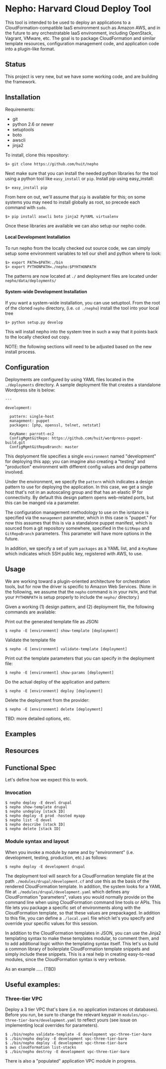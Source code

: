 Nepho: Harvard Cloud Deploy Tool
=========================

This tool is intended to be used to deploy an 
applications to a CloudFormation-compatible IaaS environment such as 
Amazon AWS, and in the future to any orchestratable 
IaaS environment, including OpenStack, Vagrant, VMware,
etc. The goal is to package CloudFormation and 
similar template resources, configuration management code,
and application code into a plugin-like format. 

Status
------

This project is very new, but we have some working code, and are building the framework.

Installation
------------

Requirements:

- git
- python 2.6 or newer
- setuptools
- boto
- awscli
- jinja2

To install, clone this repository:

    $> git clone https://github.com/huit/nepho

Next make sure that you can install the needed python libraries for the tool using 
a python tool like `easy_install` or `pip`. Install pip using easy_install:

    $> easy_install pip

From here on out,  we'll assume that `pip` is available for this; on some systems you may need 
to install globally as root, so precede each command with `sudo`.

    $> pip install aswcli boto jinja2 PyYAML virtualenv

Once these libraries are available we can also setup our nepho code.

#### Local Development Installation

To run nepho from the locally checked out source code, we can simply setup some environment variables to
tell our shell and python where to look:

    $> export PATH=$PATH:./bin
    $> export PYTHONPATH=./nepho:$PYHTHONPATH
   
The patterns are now located at `./` and deployment files are located under `nepho/data/deployments/`

#### System-wide Development Installation

If you want a system-wide installation, you can use setuptool.
From the root of the cloned `nepho` directory, (i.e. `cd ./nepho`) install the tool into your local tree

    $> python setup.py develop

This will install nepho into the system tree in such a way that it points back to the locally checked out copy.

NOTE: the following sections will need to be adjusted based on the new install process.


Configuration
-------------

Deployments are configured by using YAML files located in the `./deployments` directory. A sample 
deployment file that creates a standalone Wordpress site is below:

    ---
    
    development:

      pattern: single-host
      management: puppet
      packages: [php, openssl, telnet, netstat] 
  
      KeyName: parrott-ec2
      ConfigMgmtGitRepo: https://github.com/huit/wordpress-puppet-build.git
      ConfigMgmtGitRepoBranch: master

This deplyoment file specifies a single `environment` named "development" for deploying this app;
you can imagine also creating a "testing" and "production" environment with different 
config values and design patterns involved.

Under the environment, we specify the `pattern` which indicates a design pattern to use
for deploying the application. In this case, we get a single host that's not in an autoscaling group
and that has an elastic IP for connectivity. By default this design pattern opens web-related ports, but
this can be manged via a parameter.

The configuration management methodology to use on the isntance is specified via
the `management` parameter, which in this case is "puppet." For now this assumes that this
is via a standalone puppet manifest, which is sourced from a git repository somewhere,
specified in the `GitRepo` and `GitRepoBranch` parameters. This parameter will have more 
options in the future.

In addition, we specify a set of yum `packages` as a YAML list, and a `KeyName` which indicates
which SSH public key, registered with AWS, to use.


Usage
-----

We are working toward a plugin-oriented architecture for orchestration tools, but for now
the driver is specific to Amazon Web Services. (Note: in the following, we assume that the
`nepho` command is in your `PATH`, and that your `PYTHONPATH` is setup properly to include the `nepho/` directory.)

Given a working (1) design pattern, and (2) deployment file, the following commands are available:

Print out the generated template file as JSON:

    $ nepho -E [environment] show-template [deployment]
    
Validate the template file

    $ nepho -E [environment] validate-template [deployment]

Print out the template parameters that you can specify in the deployment file:

    $ nepho -E [environment] show-params [deployment]

Do the actual deploy of the application and pattern:

    $ nepho -E [environment] deploy [deployment]

Delete the deployment from the provider:

    $ nepho -E [environment] delete [deployment]


TBD: more detailed options, etc.

    
Examples
--------

Resources
---------
## Functional Spec

Let's define how we expect this to work.

### Invocation

    $ nepho deploy -E devel drupal
    $ nepho show-template drupal
    $ nepho undeploy [stack ID]
    $ nepho deploy -E prod -hosted myapp
    $ nepho list -E devel
    $ nepho describe [stack ID]
    $ nepho delete [stack ID]
    
### Module syntax and layout

When you invoke a module by name and by "environment" (i.e. development, testing, production, etc.) as follows:

    $ nepho deploy -E development drupal
 
The deployment tool will search for a CloudFormation template file at the path 
`./modules/drupal/development.cf` and use this as the basis of the rendered CloudFormation template. 
In addition, the system looks for a YAML file at `./modules/drupal/development.yaml` which defines any
CloudFormation "parameters", values you would normally provide on the command line when using 
CloudFormation command line tools or APIs. This file lets you package a specific set of environments
along with the CloudFormation template, so that these values are prepackaged. In addition to this file, you can 
define a `./local.yaml` file which let's you specify and override your specific values for this session.

In addition to the CloudFormation templates in JSON, you can use the Jinja2 templating syntax to make these 
templates modular, to comment them, and to add additional logic within the templating syntax itself. This let's us
build a common library of boilerplate CloudFormation template snippets and simply include these snippets. 
This is a real help in creating easy-to-read modules, since the CloudFormation syntax is very verbose.

As an example ..... (TBD)

## Useful examples:

### Three-tier VPC

Deploy a 3 tier VPC that's bare (i.e. no application instances ot databases). Before you run, be sure to change the
relevant keypair in `modules/vpc-three-tier-bare/development.yaml` to reflect yours (see issue on implementing local 
overrides for parameters).

    $ ./bin/nepho validate-template -E development vpc-three-tier-bare
    $ ./bin/nepho deploy -E development vpc-three-tier-bare
    $ ./bin/nepho deploy -E development vpc-three-tier-bare
    $ aws cloudformation list-stacks
    $ ./bin/nepho destroy -E development vpc-three-tier-bare
    
There is also a "populated" application VPC module in progress.    





